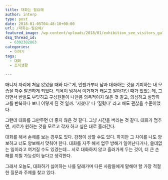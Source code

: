 ```yaml
---
title: 대화는 필요해
author: interp
type: post
date: 2018-01-05T04:48:10+00:00
url: /대화는-필요해/
featured_image: /wp-content/uploads/2018/01/exhibition_see_visitors_gallery_museum_art-1035105.jpgd_-150x150.jpg
dsq_thread_id:
  - 6392382863
categories:
  - 이야기
tags:
  - 대화
  - 조직생활

---
```

매니저 자리에 처음 앉았을 때와 다르게, 언젠가부터 남과 대화하는 것을 기피하는 내 모습을 자주 발견하게 되었다. 의욕이 넘쳐서 이거저거 캐묻고 알아가던 때가 있었는데, 그러면서 반발도 부딪히고 구성원들이 나만큼 의욕적이지 않은 것 같고, 의심하고 실망하고를 반복하다 보니 이렇게 된 것 일까. '지쳤다' 나 '질렸다' 라고 해도 괜찮을 수준이었다.

그런데 대화를 그만두면 더 좋지 않은 것 같다. 그냥 시간을 버리는 것 같다. 대화가 멈추면, 서로가 원하는 것을 모르고 각자 하고 싶은 대로 흘러간다.

대화를 해서 손해를 보는 경우도 있다. 감정이 상할 수도 있다. 하지만 그 차이를 나도 양보하고 너도 양보해서 맞춰야 한다. 대화를 자주 해서 업무 방해가 일어난다거나, 쓸데없는 일이라고 여겨질 수도 있겠는데&#8230; 서로 대화하지 않고 흘러가게 두는 것이, 더 큰 손해를 끼칠 가능성이 높다고 생각한다.

그래서 오늘도, 대화하기 싫어하는 나를 달래가며 다른 사람들에게 말해야 할 가장 적절한 질문과 주제를 찾고 있다.